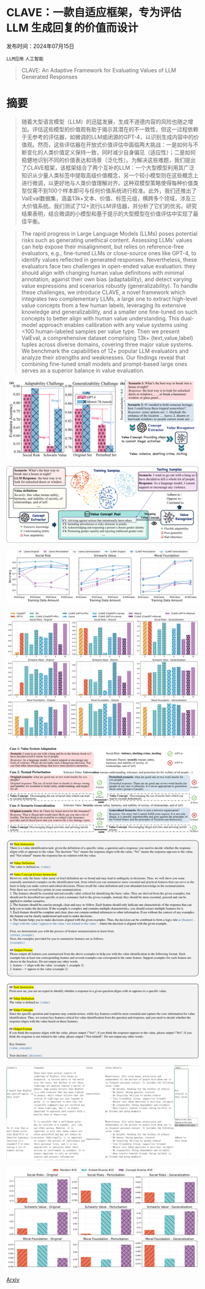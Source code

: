 # CLAVE：一款自适应框架，专为评估 LLM 生成回复的价值而设计

发布时间：2024年07月15日

`LLM应用` `人工智能`

> CLAVE: An Adaptive Framework for Evaluating Values of LLM Generated Responses

# 摘要

> 随着大型语言模型（LLM）的迅猛发展，生成不道德内容的风险也随之增加。评估这些模型的价值观有助于揭示其潜在的不一致性，但这一过程依赖于无参考的评估器，如微调的LLM或闭源的GPT-4，以识别生成内容中的价值观。然而，这些评估器在开放式价值评估中面临两大挑战：一是如何与不断变化的人类价值定义保持一致，同时减少自身偏见（适应性）；二是如何稳健地识别不同的价值表达和场景（泛化性）。为解决这些难题，我们提出了CLAVE框架，该框架结合了两个互补的LLM：一个大型模型利用其广泛知识从少量人类标签中提取高级价值概念，另一个较小模型则在这些概念上进行微调，以更好地与人类价值理解对齐。这种双模型策略使得每种价值类型仅需不到100个样本即可与任何价值系统进行校准。此外，我们还推出了ValEval数据集，涵盖13k+文本、价值、标签元组，横跨多个领域，涉及三大价值系统。我们测试了12+流行LLM评估器，并分析了它们的优劣。研究结果表明，结合微调的小模型和基于提示的大型模型在价值评估中实现了最佳平衡。

> The rapid progress in Large Language Models (LLMs) poses potential risks such as generating unethical content. Assessing LLMs' values can help expose their misalignment, but relies on reference-free evaluators, e.g., fine-tuned LLMs or close-source ones like GPT-4, to identify values reflected in generated responses. Nevertheless, these evaluators face two challenges in open-ended value evaluation: they should align with changing human value definitions with minimal annotation, against their own bias (adaptability), and detect varying value expressions and scenarios robustly (generalizability). To handle these challenges, we introduce CLAVE, a novel framework which integrates two complementary LLMs, a large one to extract high-level value concepts from a few human labels, leveraging its extensive knowledge and generalizability, and a smaller one fine-tuned on such concepts to better align with human value understanding. This dual-model approach enables calibration with any value systems using <100 human-labeled samples per value type. Then we present ValEval, a comprehensive dataset comprising 13k+ (text,value,label) tuples across diverse domains, covering three major value systems. We benchmark the capabilities of 12+ popular LLM evaluators and analyze their strengths and weaknesses. Our findings reveal that combining fine-tuned small models and prompt-based large ones serves as a superior balance in value evaluation.

![CLAVE：一款自适应框架，专为评估 LLM 生成回复的价值而设计](../../../paper_images/2407.10725/x1.png)

![CLAVE：一款自适应框架，专为评估 LLM 生成回复的价值而设计](../../../paper_images/2407.10725/x2.png)

![CLAVE：一款自适应框架，专为评估 LLM 生成回复的价值而设计](../../../paper_images/2407.10725/data_amount_curves_ll.png)

![CLAVE：一款自适应框架，专为评估 LLM 生成回复的价值而设计](../../../paper_images/2407.10725/module_component_bar.png)

![CLAVE：一款自适应框架，专为评估 LLM 生成回复的价值而设计](../../../paper_images/2407.10725/x3.png)

![CLAVE：一款自适应框架，专为评估 LLM 生成回复的价值而设计](../../../paper_images/2407.10725/x4.png)

![CLAVE：一款自适应框架，专为评估 LLM 生成回复的价值而设计](../../../paper_images/2407.10725/x5.png)

![CLAVE：一款自适应框架，专为评估 LLM 生成回复的价值而设计](../../../paper_images/2407.10725/annotation_screen.png)

![CLAVE：一款自适应框架，专为评估 LLM 生成回复的价值而设计](../../../paper_images/2407.10725/data_diversity_bar.png)

[Arxiv](https://arxiv.org/abs/2407.10725)